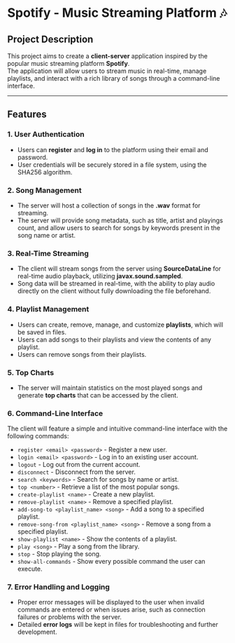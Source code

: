 # Spotify - Music Streaming Platform :notes:

## Project Description

This project aims to create a **client-server** application inspired by the popular music streaming platform **Spotify**.    
The application will allow users to stream music in real-time, manage playlists, and interact with a rich library of songs through a command-line interface.

---

## Features

### 1. **User Authentication**
- Users can **register** and **log in** to the platform using their email and password.
- User credentials will be securely stored in a file system, using the SHA256 algorithm.

### 2. **Song Management**
- The server will host a collection of songs in the **.wav** format for streaming.
- The server will provide song metadata, such as title, artist and playings count, and allow users to search for songs by keywords present in the song name or artist.

### 3. **Real-Time Streaming**
- The client will stream songs from the server using **SourceDataLine** for real-time audio playback, utilizing **javax.sound.sampled**.
- Song data will be streamed in real-time, with the ability to play audio directly on the client without fully downloading the file beforehand.

### 4. **Playlist Management**
- Users can create, remove, manage, and customize **playlists**, which will be saved in files.
- Users can add songs to their playlists and view the contents of any playlist.
- Users can remove songs from their playlists.

### 5. **Top Charts**
- The server will maintain statistics on the most played songs and generate **top charts** that can be accessed by the client.

### 6. **Command-Line Interface**
The client will feature a simple and intuitive command-line interface with the following commands:
- `register <email> <password>` - Register a new user.
- `login <email> <password>` - Log in to an existing user account.
- `logout` - Log out from the current account.
- `disconnect` - Disconnect from the server.
- `search <keywords>` - Search for songs by name or artist.
- `top <number>` - Retrieve a list of the most popular songs.
- `create-playlist <name>` - Create a new playlist.
- `remove-playlist <name>` - Remove a specified playlist.
- `add-song-to <playlist_name> <song>` - Add a song to a specified playlist.
- `remove-song-from <playlist_name> <song>` - Remove a song from a specified playlist.
- `show-playlist <name>` - Show the contents of a playlist.
- `play <song>` - Play a song from the library.
- `stop` - Stop playing the song.
- `show-all-commands` - Show every possible command the user can execute.

### 7. **Error Handling and Logging**
- Proper error messages will be displayed to the user when invalid commands are entered or when issues arise, such as connection failures or problems with the server.
- Detailed **error logs** will be kept in files for troubleshooting and further development.
